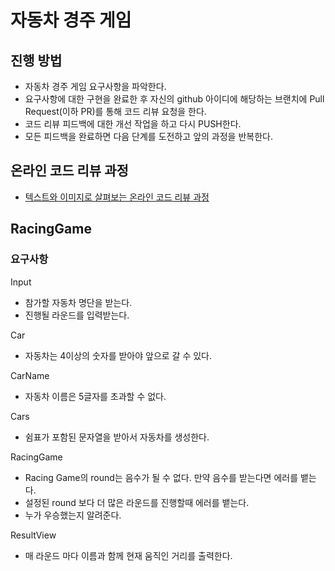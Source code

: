 # 자동차 경주 게임
## 진행 방법
* 자동차 경주 게임 요구사항을 파악한다.
* 요구사항에 대한 구현을 완료한 후 자신의 github 아이디에 해당하는 브랜치에 Pull Request(이하 PR)를 통해 코드 리뷰 요청을 한다.
* 코드 리뷰 피드백에 대한 개선 작업을 하고 다시 PUSH한다.
* 모든 피드백을 완료하면 다음 단계를 도전하고 앞의 과정을 반복한다.

## 온라인 코드 리뷰 과정
* [텍스트와 이미지로 살펴보는 온라인 코드 리뷰 과정](https://github.com/next-step/nextstep-docs/tree/master/codereview)

## RacingGame

### 요구사항

Input
- 참가할 자동차 명단을 받는다.
- 진행될 라운드를 입력받는다.

Car 
- 자동차는 4이상의 숫자를 받아야 앞으로 갈 수 있다.

CarName
- 자동차 이름은 5글자를 초과할 수 없다.

Cars
- 쉼표가 포함된 문자열을 받아서 자동차를 생성한다.

RacingGame
- Racing Game의 round는 음수가 될 수 없다. 만약 음수를 받는다면 에러를 뱉는다.
- 설정된 round 보다 더 많은 라운드를 진행할때 에러를 뱉는다.
- 누가 우승했는지 알려준다.

ResultView
- 매 라운드 마다 이름과 함께 현재 움직인 거리를 출력한다.

  
  